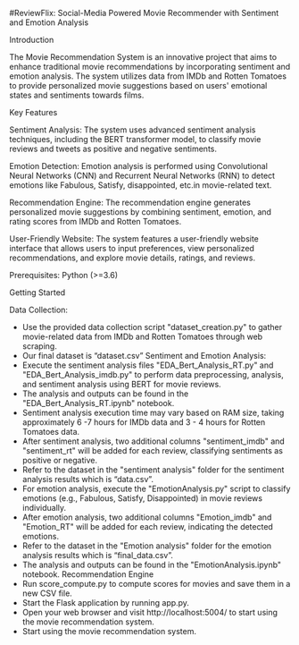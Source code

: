#ReviewFlix: Social-Media Powered Movie Recommender with Sentiment and Emotion Analysis

Introduction

The Movie Recommendation System is an innovative project that aims to enhance traditional movie recommendations by incorporating sentiment and emotion analysis. The system utilizes data from IMDb and Rotten Tomatoes to provide personalized movie suggestions based on users' emotional states and sentiments towards films.

Key Features

Sentiment Analysis: The system uses advanced sentiment analysis techniques, including the BERT transformer model, to classify movie reviews and tweets as positive and negative sentiments.

Emotion Detection: Emotion analysis is performed using Convolutional Neural Networks (CNN) and Recurrent Neural Networks (RNN) to detect emotions like Fabulous, Satisfy, disappointed, etc.in movie-related text.

Recommendation Engine: The recommendation engine generates personalized movie suggestions by combining sentiment, emotion, and rating scores from IMDb and Rotten Tomatoes.

User-Friendly Website: The system features a user-friendly website interface that allows users to input preferences, view personalized recommendations, and explore movie details, ratings, and reviews.


Prerequisites: Python (>=3.6)

Getting Started

Data Collection:
* Use the provided data collection script "dataset_creation.py" to gather movie-related data from IMDb and Rotten Tomatoes through web scraping.
* Our final dataset is “dataset.csv”
Sentiment and Emotion Analysis:
* Execute the sentiment analysis files "EDA_Bert_Analysis_RT.py" and "EDA_Bert_Analysis_imdb.py" to perform data preprocessing, analysis, and sentiment analysis using BERT for movie reviews.
* The analysis and outputs can be found in the "EDA_Bert_Analysis_RT.ipynb" notebook.
* Sentiment analysis execution time may vary based on RAM size, taking approximately 6 -7 hours for IMDb data and 3 - 4 hours for Rotten Tomatoes data.
* After sentiment analysis, two additional columns "sentiment_imdb" and "sentiment_rt" will be added for each review, classifying sentiments as positive or negative.
* Refer to the dataset in the "sentiment analysis" folder for the sentiment analysis results which is “data.csv”.
* For emotion analysis, execute the "EmotionAnalysis.py" script to classify emotions (e.g., Fabulous, Satisfy, Disappointed) in movie reviews individually.
* After emotion analysis, two additional columns "Emotion_imdb" and "Emotion_RT" will be added for each review, indicating the detected emotions.
* Refer to the dataset in the "Emotion analysis" folder for the emotion analysis results which is “final_data.csv”.
* The analysis and outputs can be found in the "EmotionAnalysis.ipynb" notebook.
Recommendation Engine
* Run score_compute.py to compute scores for movies and save them in a new CSV file.
* Start the Flask application by running app.py.
* Open your web browser and visit http://localhost:5004/ to start using the movie recommendation system. 
* Start using the movie recommendation system.

